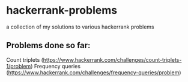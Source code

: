 # hackerrank-problems
a collection of my solutions to various hackerrank problems

## Problems done so far:
Count triplets (https://www.hackerrank.com/challenges/count-triplets-1/problem)
Frequency queries (https://www.hackerrank.com/challenges/frequency-queries/problem)
